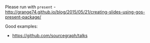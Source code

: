 Please run with `present` - http://grange74.github.io/blog/2015/05/21/creating-slides-using-gos-present-package/


Good examples:
  - https://github.com/sourcegraph/talks
